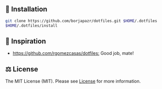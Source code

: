 ## 🚀 Installation

```bash
git clone https://github.com/borjapazr/dotfiles.git $HOME/.dotfiles
$HOME/.dotfiles/install
```

## 🤩 Inspiration

* <https://github.com/rgomezcasas/dotfiles:> Good job, mate!

## ⚖️ License

The MIT License (MIT). Please see [License](LICENSE) for more information.
